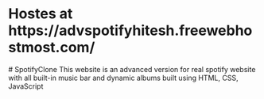 <h1>Hostes at <a>https://advspotifyhitesh.freewebhostmost.com/</a></h1>
# SpotifyClone
This website is an advanced version for real spotify website with all built-in music bar and dynamic albums built using HTML, CSS, JavaScript
